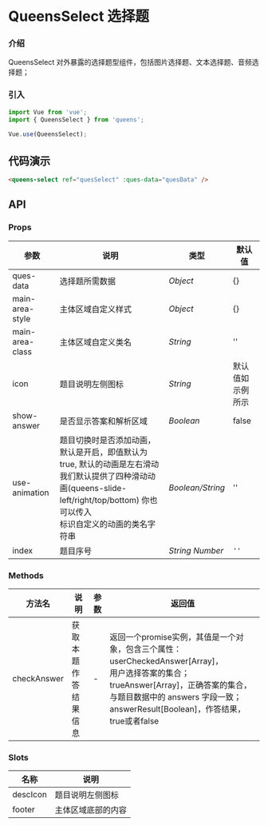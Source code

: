 # QueensSelect 选择题

### 介绍

QueensSelect 对外暴露的选择题型组件，包括图片选择题、文本选择题、音频选择题；

### 引入

```js
import Vue from 'vue';
import { QueensSelect } from 'queens';

Vue.use(QueensSelect);
```

## 代码演示

```html
<queens-select ref="quesSelect" :ques-data="quesData" />
```

## API

### Props

| 参数 | 说明 | 类型 | 默认值 |
|------|------|------|------|
| ques-data | 选择题所需数据 | *Object* | {} |
| main-area-style | 主体区域自定义样式 | *Object* | {} |
| main-area-class | 主体区域自定义类名 | *String* | '' |
| icon | 题目说明左侧图标 | *String* | 默认值如示例所示 |
| show-answer | 是否显示答案和解析区域 | *Boolean* | false |
| use-animation | 题目切换时是否添加动画，默认是开启，即值默认为true, 默认的动画是左右滑动 <br> 我们默认提供了四种滑动动画(queens-slide-left/right/top/bottom) 你也可以传入 <br> 标识自定义的动画的类名字符串 | *Boolean/String* | '' |
| index | 题目序号 | *String Number* | `''`   |


<!-- ### Events

| 事件名 | 说明 | 回调参数 |
|------|------|------|
| click | 点击时触发 | event: Event | -->

### Methods

| 方法名 | 说明 | 参数 | 返回值 |
|------|------|------|------|
| checkAnswer | 获取本题作答结果信息 | - | 返回一个promise实例，其值是一个对象，包含三个属性：userCheckedAnswer[Array]，<br> 用户选择答案的集合；trueAnswer[Array]，正确答案的集合，与题目数据中的 answers 字段一致；answerResult[Boolean]，作答结果，true或者false |

### Slots

| 名称 | 说明 |
|------|------|
| descIcon | 题目说明左侧图标 |
| footer | 主体区域底部的内容 |
